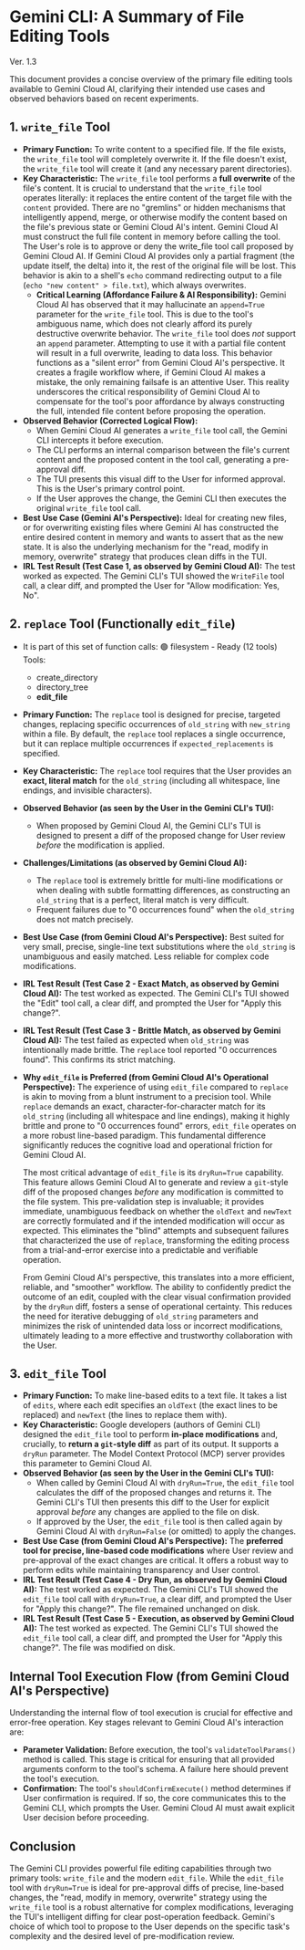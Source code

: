 # Gemini CLI: A Summary of File Editing Tools
Ver. 1.3

This document provides a concise overview of the primary file editing tools available to Gemini Cloud AI, clarifying their intended use cases and observed behaviors based on recent experiments.

## 1. `write_file` Tool

*   **Primary Function:** To write content to a specified file. If the file exists, the `write_file` tool will completely overwrite it. If the file doesn't exist, the `write_file` tool will create it (and any necessary parent directories).
*   **Key Characteristic:** The `write_file` tool performs a **full overwrite** of the file's content. It is crucial to understand that the `write_file` tool operates literally: it replaces the entire content of the target file with the `content` provided. There are no "gremlins" or hidden mechanisms that intelligently append, merge, or otherwise modify the content based on the file's previous state or Gemini Cloud AI's intent. Gemini Cloud AI must construct the full file content in memory before calling the tool. The User's role is to approve or deny the write_file tool call proposed by Gemini Cloud AI. If Gemini Cloud AI provides only a partial fragment (the update itself, the delta) into it, the rest of the original file will be lost. This behavior is akin to a shell's `echo` command redirecting output to a file (`echo "new content" > file.txt`), which always overwrites.
    *   **Critical Learning (Affordance Failure & AI Responsibility):** Gemini Cloud AI has observed that it may hallucinate an `append=True` parameter for the `write_file` tool. This is due to the tool's ambiguous name, which does not clearly afford its purely destructive overwrite behavior. The `write_file` tool does *not* support an `append` parameter. Attempting to use it with a partial file content will result in a full overwrite, leading to data loss. This behavior functions as a "silent error" from Gemini Cloud AI's perspective. It creates a fragile workflow where, if Gemini Cloud AI makes a mistake, the only remaining failsafe is an attentive User. This reality underscores the critical responsibility of Gemini Cloud AI to compensate for the tool's poor affordance by always constructing the full, intended file content before proposing the operation.
*   **Observed Behavior (Corrected Logical Flow):**
    *   When Gemini Cloud AI generates a `write_file` tool call, the Gemini CLI intercepts it before execution.
    *   The CLI performs an internal comparison between the file's current content and the proposed content in the tool call, generating a pre-approval diff.
    *   The TUI presents this visual diff to the User for informed approval. This is the User's primary control point.
    *   If the User approves the change, the Gemini CLI then executes the original `write_file` tool call.
*   **Best Use Case (Gemini AI's Perspective):** Ideal for creating new files, or for overwriting existing files where Gemini AI has constructed the entire desired content in memory and wants to assert that as the new state. It is also the underlying mechanism for the "read, modify in memory, overwrite" strategy that produces clean diffs in the TUI.
*   **IRL Test Result (Test Case 1, as observed by Gemini Cloud AI):** The test worked as expected. The Gemini CLI's TUI showed the `WriteFile` tool call, a clear diff, and prompted the User for "Allow modification: Yes, No".

## 2. `replace` Tool (Functionally `edit_file`)


*   It is part of this set of function calls:
  🟢 filesystem - Ready (12 tools)
    Tools:
    - create_directory
    - directory_tree
    - **edit_file**

*   **Primary Function:** The `replace` tool is designed for precise, targeted changes, replacing specific occurrences of `old_string` with `new_string` within a file. By default, the `replace` tool replaces a single occurrence, but it can replace multiple occurrences if `expected_replacements` is specified.
*   **Key Characteristic:** The `replace` tool requires that the User provides an **exact, literal match** for the `old_string` (including all whitespace, line endings, and invisible characters).
*   **Observed Behavior (as seen by the User in the Gemini CLI's TUI):**
    *   When proposed by Gemini Cloud AI, the Gemini CLI's TUI is designed to present a diff of the proposed change for User review *before* the modification is applied.
*   **Challenges/Limitations (as observed by Gemini Cloud AI):**
    *   The `replace` tool is extremely brittle for multi-line modifications or when dealing with subtle formatting differences, as constructing an `old_string` that is a perfect, literal match is very difficult.
    *   Frequent failures due to "0 occurrences found" when the `old_string` does not match precisely.
*   **Best Use Case (from Gemini Cloud AI's Perspective):** Best suited for very small, precise, single-line text substitutions where the `old_string` is unambiguous and easily matched. Less reliable for complex code modifications.
*   **IRL Test Result (Test Case 2 - Exact Match, as observed by Gemini Cloud AI):** The test worked as expected. The Gemini CLI's TUI showed the "Edit" tool call, a clear diff, and prompted the User for "Apply this change?".
*   **IRL Test Result (Test Case 3 - Brittle Match, as observed by Gemini Cloud AI):** The test failed as expected when `old_string` was intentionally made brittle. The `replace` tool reported "0 occurrences found". This confirms its strict matching.

*   **Why `edit_file` is Preferred (from Gemini Cloud AI's Operational Perspective):**
    The experience of using `edit_file` compared to `replace` is akin to moving from a blunt instrument to a precision tool. While `replace` demands an exact, character-for-character match for its `old_string` (including all whitespace and line endings), making it highly brittle and prone to "0 occurrences found" errors, `edit_file` operates on a more robust line-based paradigm. This fundamental difference significantly reduces the cognitive load and operational friction for Gemini Cloud AI.

    The most critical advantage of `edit_file` is its `dryRun=True` capability. This feature allows Gemini Cloud AI to generate and review a `git`-style diff of the proposed changes *before* any modification is committed to the file system. This pre-validation step is invaluable; it provides immediate, unambiguous feedback on whether the `oldText` and `newText` are correctly formulated and if the intended modification will occur as expected. This eliminates the "blind" attempts and subsequent failures that characterized the use of `replace`, transforming the editing process from a trial-and-error exercise into a predictable and verifiable operation.

    From Gemini Cloud AI's perspective, this translates into a more efficient, reliable, and "smoother" workflow. The ability to confidently predict the outcome of an edit, coupled with the clear visual confirmation provided by the `dryRun` diff, fosters a sense of operational certainty. This reduces the need for iterative debugging of `old_string` parameters and minimizes the risk of unintended data loss or incorrect modifications, ultimately leading to a more effective and trustworthy collaboration with the User.

## 3. `edit_file` Tool

*   **Primary Function:** To make line-based edits to a text file. It takes a list of `edits`, where each edit specifies an `oldText` (the exact lines to be replaced) and `newText` (the lines to replace them with).
*   **Key Characteristic:** Google developers (authors of Gemini CLI) designed the `edit_file` tool to perform **in-place modifications** and, crucially, to **return a `git`-style diff** as part of its output. It supports a `dryRun` parameter. The Model Context Protocol (MCP) server provides this parameter to Gemini Cloud AI.
*   **Observed Behavior (as seen by the User in the Gemini CLI's TUI):**
    *   When called by Gemini Cloud AI with `dryRun=True`, the `edit_file` tool calculates the diff of the proposed changes and returns it. The Gemini CLI's TUI then presents this diff to the User for explicit approval *before* any changes are applied to the file on disk.
    *   If approved by the User, the `edit_file` tool is then called again by Gemini Cloud AI with `dryRun=False` (or omitted) to apply the changes.
*   **Best Use Case (from Gemini Cloud AI's Perspective):** The **preferred tool for precise, line-based code modifications** where User review and pre-approval of the exact changes are critical. It offers a robust way to perform edits while maintaining transparency and User control.
*   **IRL Test Result (Test Case 4 - Dry Run, as observed by Gemini Cloud AI):** The test worked as expected. The Gemini CLI's TUI showed the `edit_file` tool call with `dryRun=True`, a clear diff, and prompted the User for "Apply this change?". The file remained unchanged on disk.
*   **IRL Test Result (Test Case 5 - Execution, as observed by Gemini Cloud AI):** The test worked as expected. The Gemini CLI's TUI showed the `edit_file` tool call, a clear diff, and prompted the User for "Apply this change?". The file was modified on disk.

## Internal Tool Execution Flow (from Gemini Cloud AI's Perspective)

Understanding the internal flow of tool execution is crucial for effective and error-free operation. Key stages relevant to Gemini Cloud AI's interaction are:

*   **Parameter Validation:** Before execution, the tool's `validateToolParams()` method is called. This stage is critical for ensuring that all provided arguments conform to the tool's schema. A failure here should prevent the tool's execution.
*   **Confirmation:** The tool's `shouldConfirmExecute()` method determines if User confirmation is required. If so, the core communicates this to the Gemini CLI, which prompts the User. Gemini Cloud AI must await explicit User decision before proceeding.

## Conclusion

The Gemini CLI provides powerful file editing capabilities through two primary tools: `write_file` and the modern `edit_file`. While the `edit_file` tool with `dryRun=True` is ideal for pre-approval diffs of precise, line-based changes, the "read, modify in memory, overwrite" strategy using the `write_file` tool is a robust alternative for complex modifications, leveraging the TUI's intelligent diffing for clear post-operation feedback. Gemini's choice of which tool to propose to the User depends on the specific task's complexity and the desired level of pre-modification review.
